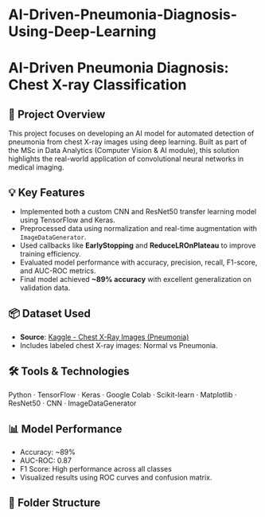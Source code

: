 # AI-Driven-Pneumonia-Diagnosis-Using-Deep-Learning
# AI-Driven Pneumonia Diagnosis: Chest X-ray Classification

## 🧠 Project Overview
This project focuses on developing an AI model for automated detection of pneumonia from chest X-ray images using deep learning. Built as part of the MSc in Data Analytics (Computer Vision & AI module), this solution highlights the real-world application of convolutional neural networks in medical imaging.

## 💡 Key Features
- Implemented both a custom CNN and ResNet50 transfer learning model using TensorFlow and Keras.
- Preprocessed data using normalization and real-time augmentation with `ImageDataGenerator`.
- Used callbacks like **EarlyStopping** and **ReduceLROnPlateau** to improve training efficiency.
- Evaluated model performance with accuracy, precision, recall, F1-score, and AUC-ROC metrics.
- Final model achieved **~89% accuracy** with excellent generalization on validation data.

## 📦 Dataset Used
- **Source**: [Kaggle - Chest X-Ray Images (Pneumonia)](https://www.kaggle.com/datasets/paultimothymooney/chest-xray-pneumonia)
- Includes labeled chest X-ray images: Normal vs Pneumonia.

## 🛠️ Tools & Technologies
Python · TensorFlow · Keras · Google Colab · Scikit-learn · Matplotlib · ResNet50 · CNN · ImageDataGenerator

## 📊 Model Performance
- Accuracy: ~89%
- AUC-ROC: 0.87
- F1 Score: High performance across all classes
- Visualized results using ROC curves and confusion matrix.

## 📁 Folder Structure

